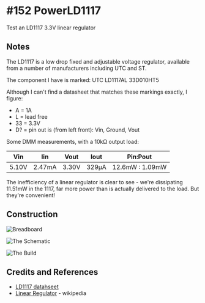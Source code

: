 # #152 PowerLD1117

Test an LD1117 3.3V linear regulator


## Notes
The LD1117 is a low drop fixed and adjustable voltage regulator, available from a number of manufacturers including UTC and ST.

The component I have is marked: UTC LD1117AL 33D010HT5

Although I can't find a datasheet that matches these markings exactly, I figure:
* A = 1A
* L = lead free
* 33 = 3.3V
* D? = pin out is (from left front): Vin, Ground, Vout

Some DMM measurements, with a 10kΩ output load:

| Vin   | Iin    | Vout  | Iout  | Pin:Pout        |
|-------|--------|-------|-------|-----------------|
| 5.10V | 2.47mA | 3.30V | 329µA | 12.6mW : 1.09mW |

The inefficiency of a linear regulator is clear to see - we're dissipating 11.51mW in the 1117, far more power than is actually delivered to the load.
But they're convenient!

## Construction

![Breadboard](./assets/PowerLD1117_bb.jpg?raw=true)

![The Schematic](./assets/PowerLD1117_schematic.jpg?raw=true)

![The Build](./assets/PowerLD1117_build.jpg?raw=true)

## Credits and References
* [LD1117 datahseet](http://pdf1.alldatasheet.com/datasheet-pdf/view/173710/UTC/LD1117AL-15-TA3-A-R.html)
* [Linear Regulator](https://en.wikipedia.org/wiki/Linear_regulator) - wikipedia


